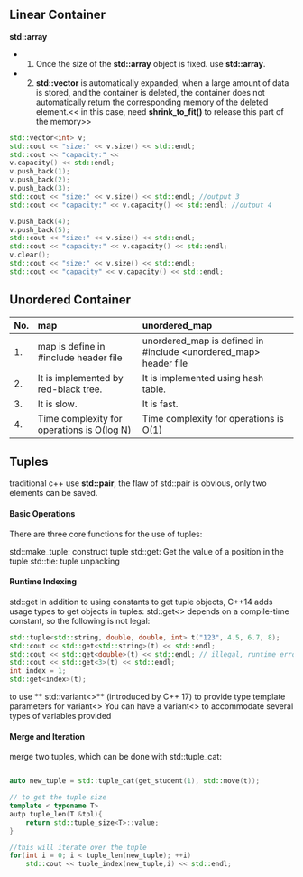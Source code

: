 ## Linear Container
**std::array**
- 1. Once the size of the **std::array** object is fixed. use **std::array**.
- 2. **std::vector** is automatically expanded, when a large amount of data is stored, and the container is deleted, the container does not automatically return the corresponding memory of the deleted element.<< in this case, need **shrink_to_fit()** to release this part of the memory>>
```cpp
std::vector<int> v;
std::cout << "size:" << v.size() << std::endl;
std::cout << "capacity:" <<
v.capacity() << std::endl;
v.push_back(1);
v.push_back(2);
v.push_back(3);
std::cout << "size:" << v.size() << std::endl; //output 3
std::cout << "capacity:" << v.capacity() << std::endl; //output 4

v.push_back(4);
v.push_back(5);
std::cout << "size:" << v.size() << std::endl;
std::cout << "capacity:" << v.capacity() << std::endl;
v.clear();
std::cout << "size:" << v.size() << std::endl;
std::cout << "capacity" << v.capacity() << std::endl;

```

## Unordered Container


| No.  | map                                          | unordered_map                                                    |
| :--- | :------------------------------------------- | :--------------------------------------------------------------- |
| 1.   | map is define in  #include <map> header file | unordered_map is defined in #include <unordered_map> header file |
| 2.   | It is implemented by red-black tree.         | It is implemented using hash table.                              |
| 3.   | It is slow.                                  | It is fast.                                                      |
| 4.   | Time complexity for operations is O(log N)   | Time complexity for operations is O(1)                           |

## Tuples

traditional c++ use **std::pair**, the flaw of std::pair is obvious, only two elements can be saved.

#### Basic Operations
There are three core functions for the use of tuples:

std::make_tuple: construct tuple
std::get: Get the value of a position in the tuple
std::tie: tuple unpacking

#### Runtime Indexing

std::get In addition to using constants to get tuple objects, C++14 adds usage types to get objects in tuples:
std::get<> depends on a compile-time constant, so the following is not legal:

```cpp
std::tuple<std::string, double, double, int> t("123", 4.5, 6.7, 8);
std::cout << std::get<std::string>(t) << std::endl;
std::cout << std::get<double>(t) << std::endl; // illegal, runtime error
std::cout << std::get<3>(t) << std::endl;
int index = 1;
std::get<index>(t);
```
to use ** std::variant<>** (introduced by C++ 17) to provide type template parameters for variant<> You can have a variant<> to accommodate several types of variables provided 



#### Merge and Iteration

merge two tuples, which can be done with std::tuple_cat:

```cpp

auto new_tuple = std::tuple_cat(get_student(1), std::move(t));

// to get the tuple size
template < typename T>
autp tuple_len(T &tpl){
    return std::tuple_size<T>::value;
}

//this will iterate over the tuple
for(int i = 0; i < tuple_len(new_tuple); ++i)
    std::cout << tuple_index(new_tuple,i) << std::endl;




```


